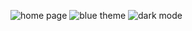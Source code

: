 ![home page](https://user-images.githubusercontent.com/90370535/187356876-b9bc0c38-9612-4209-9ff9-70a2d6bbfe18.jpg)
![blue theme](https://user-images.githubusercontent.com/90370535/187357328-3def07e7-e52c-46bd-814d-6ce68d5942bb.jpg)
![dark mode](https://user-images.githubusercontent.com/90370535/187357329-0fe01be7-d997-43ef-9c69-4a5e439c493d.jpg)
